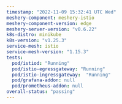 ```yaml
---
timestamp: "2022-11-09 15:32:41 UTC Wed"
meshery-component: meshery-istio
meshery-component-version: edge
meshery-server-version: "v0.6.22"
k8s-distro: minikube
k8s-version: "v1.25.3"
service-mesh: istio
service-mesh-version: "1.15.3"
tests:
  pod/istiod: "Running"
  pod/istio-egressgateway: "Running"
  pod/istio-ingressgateway:  "Running"
  pod/grafana-addon: null
  pod/prometheus-addon: null
overall-status: "passing"
---
```

